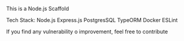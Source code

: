 This is a Node.js Scaffold

Tech Stack:
Node.js
Express.js
PostgresSQL
TypeORM
Docker
ESLint

If you find any vulnerability o improvement, feel free to contribute
